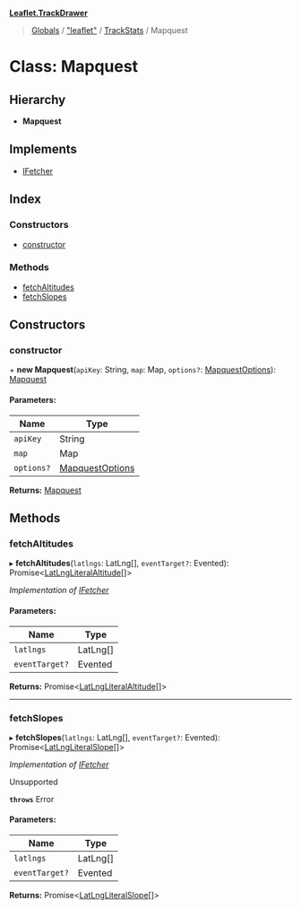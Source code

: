 **[Leaflet.TrackDrawer](../README.md)**

> [Globals](../README.md) / ["leaflet"](../modules/_leaflet_.md) / [TrackStats](../modules/_leaflet_.trackstats.md) / Mapquest

# Class: Mapquest

## Hierarchy

* **Mapquest**

## Implements

* [IFetcher](../interfaces/_leaflet_.trackstats.ifetcher.md)

## Index

### Constructors

* [constructor](_leaflet_.trackstats.mapquest.md#constructor)

### Methods

* [fetchAltitudes](_leaflet_.trackstats.mapquest.md#fetchaltitudes)
* [fetchSlopes](_leaflet_.trackstats.mapquest.md#fetchslopes)

## Constructors

### constructor

\+ **new Mapquest**(`apiKey`: String, `map`: Map, `options?`: [MapquestOptions](../interfaces/_leaflet_.trackstats.mapquestoptions.md)): [Mapquest](_leaflet_.trackstats.mapquest.md)

#### Parameters:

Name | Type |
------ | ------ |
`apiKey` | String |
`map` | Map |
`options?` | [MapquestOptions](../interfaces/_leaflet_.trackstats.mapquestoptions.md) |

**Returns:** [Mapquest](_leaflet_.trackstats.mapquest.md)

## Methods

### fetchAltitudes

▸ **fetchAltitudes**(`latlngs`: LatLng[], `eventTarget?`: Evented): Promise<[LatLngLiteralAltitude](../interfaces/_leaflet_.trackstats.latlngliteralaltitude.md)[]\>

*Implementation of [IFetcher](../interfaces/_leaflet_.trackstats.ifetcher.md)*

#### Parameters:

Name | Type |
------ | ------ |
`latlngs` | LatLng[] |
`eventTarget?` | Evented |

**Returns:** Promise<[LatLngLiteralAltitude](../interfaces/_leaflet_.trackstats.latlngliteralaltitude.md)[]\>

___

### fetchSlopes

▸ **fetchSlopes**(`latlngs`: LatLng[], `eventTarget?`: Evented): Promise<[LatLngLiteralSlope](../interfaces/_leaflet_.trackstats.latlngliteralslope.md)[]\>

*Implementation of [IFetcher](../interfaces/_leaflet_.trackstats.ifetcher.md)*

Unsupported

**`throws`** Error

#### Parameters:

Name | Type |
------ | ------ |
`latlngs` | LatLng[] |
`eventTarget?` | Evented |

**Returns:** Promise<[LatLngLiteralSlope](../interfaces/_leaflet_.trackstats.latlngliteralslope.md)[]\>
